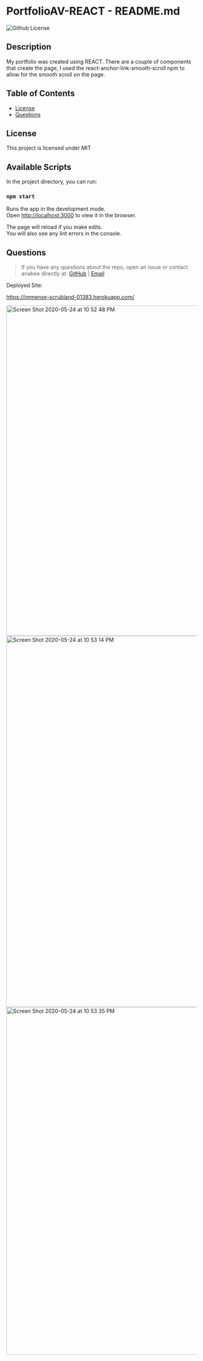 # PortfolioAV-REACT - README.md

![Github License](https://img.shields.io/badge/license--blue.svg)

## Description

My portfolio was created using REACT. There are a couple of components that create the page, I used the react-anchor-link-smooth-scroll npm to allow for the smooth scroll on the page.

## Table of Contents
* [License](#license)
* [Questions](#questions)

## License 
This project is licensed under MIT

## Available Scripts

In the project directory, you can run:

### `npm start`

Runs the app in the development mode.<br />
Open [http://localhost:3000](http://localhost:3000) to view it in the browser.

The page will reload if you make edits.<br />
You will also see any lint errors in the console.

## Questions 

> If you have any questions about the repo, open an issue or contact anabee directly at: [GitHub](https://api.github.com/users/anabee) | [Email](anav2636@gmail.com)

 Deployed Site: 

https://immense-scrubland-01383.herokuapp.com/ 

 <img width="873" alt="Screen Shot 2020-05-24 at 10 52 48 PM" src="https://user-images.githubusercontent.com/42880531/82782480-4b1c4d00-9e11-11ea-9f15-24417449d2ff.png">
<img width="981" alt="Screen Shot 2020-05-24 at 10 53 14 PM" src="https://user-images.githubusercontent.com/42880531/82782512-5a9b9600-9e11-11ea-897c-e7def38a2339.png">
<img width="919" alt="Screen Shot 2020-05-24 at 10 53 35 PM" src="https://user-images.githubusercontent.com/42880531/82782534-67b88500-9e11-11ea-8e05-d23671cd6dbc.png">